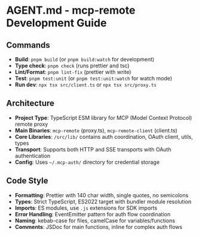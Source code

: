 # AGENT.md - mcp-remote Development Guide

## Commands

- **Build**: `pnpm build` (or `pnpm build:watch` for development)
- **Type check**: `pnpm check` (runs prettier and tsc)
- **Lint/Format**: `pnpm lint-fix` (prettier with write)
- **Test**: `pnpm test:unit` (or `pnpm test:unit:watch` for watch mode)
- **Run dev**: `npx tsx src/client.ts` or `npx tsx src/proxy.ts`

## Architecture

- **Project Type**: TypeScript ESM library for MCP (Model Context Protocol) remote proxy
- **Main Binaries**: `mcp-remote` (proxy.ts), `mcp-remote-client` (client.ts)
- **Core Libraries**: `/src/lib/` contains auth coordination, OAuth client, utils, types
- **Transport**: Supports both HTTP and SSE transports with OAuth authentication
- **Config**: Uses `~/.mcp-auth/` directory for credential storage

## Code Style

- **Formatting**: Prettier with 140 char width, single quotes, no semicolons
- **Types**: Strict TypeScript, ES2022 target with bundler module resolution
- **Imports**: ES modules, use `.js` extensions for SDK imports
- **Error Handling**: EventEmitter pattern for auth flow coordination
- **Naming**: kebab-case for files, camelCase for variables/functions
- **Comments**: JSDoc for main functions, inline for complex auth flows
